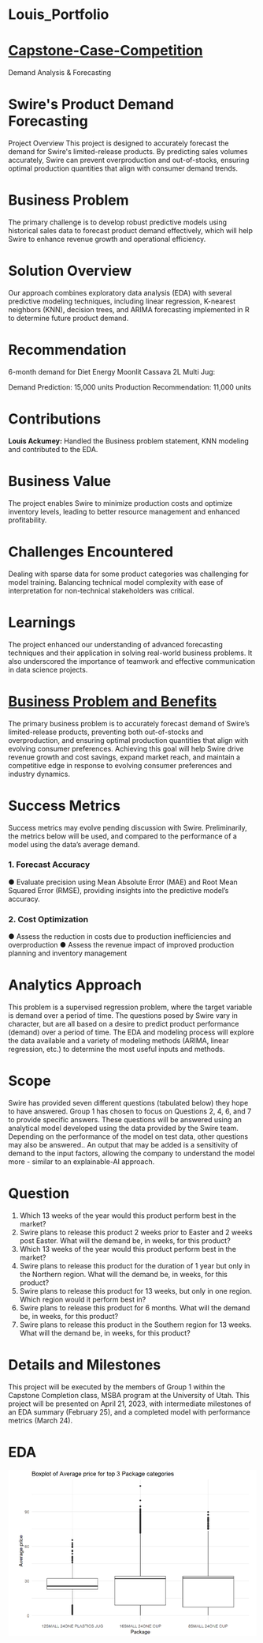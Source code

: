 # Louis_Portfolio

# [Capstone-Case-Competition](https://github.com/Louisack1/Louis.github.io)
Demand Analysis & Forecasting

# Swire's Product Demand Forecasting
Project Overview
This project is designed to accurately forecast the demand for Swire's limited-release products. By predicting sales volumes accurately, Swire can prevent overproduction and out-of-stocks, ensuring optimal production quantities that align with consumer demand trends.

# Business Problem
The primary challenge is to develop robust predictive models using historical sales data to forecast product demand effectively, which will help Swire to enhance revenue growth and operational efficiency.

# Solution Overview
Our approach combines exploratory data analysis (EDA) with several predictive modeling techniques, including linear regression, K-nearest neighbors (KNN), decision trees, and ARIMA forecasting implemented in R to determine future product demand.

# Recommendation
6-month demand for Diet Energy Moonlit Cassava 2L Multi Jug:

Demand Prediction: 15,000 units
Production Recommendation: 11,000 units

# Contributions
**Louis Ackumey:** Handled the Business problem statement, KNN modeling and contributed to the EDA.

# Business Value
The project enables Swire to minimize production costs and optimize inventory levels, leading to better resource management and enhanced profitability.

# Challenges Encountered
Dealing with sparse data for some product categories was challenging for model training.
Balancing technical model complexity with ease of interpretation for non-technical stakeholders was critical.

# Learnings
The project enhanced our understanding of advanced forecasting techniques and their application in solving real-world business problems. It also underscored the importance of teamwork and effective communication in data science projects.



# [Business Problem and Benefits](https://github.com/Louisack1/Louis.github.io)
The primary business problem is to accurately forecast demand of Swire’s limited-release products, preventing both out-of-stocks and overproduction, and ensuring optimal production quantities that align with evolving consumer preferences. Achieving this goal will help Swire drive revenue growth and cost savings, expand market reach, and maintain a competitive edge in response to evolving consumer preferences and industry dynamics.

# Success Metrics 
Success metrics may evolve pending discussion with Swire. Preliminarily, the metrics below will be used, and compared to the performance of a model using the data’s average demand.
### 1. Forecast Accuracy
●	Evaluate precision using Mean Absolute Error (MAE) and Root Mean Squared Error (RMSE), providing insights into the predictive model’s accuracy.
### 2. Cost Optimization
●	Assess the reduction in costs due to production inefficiencies and overproduction
●	Assess the revenue impact of improved production planning and inventory management

# Analytics Approach
This problem is a supervised regression problem, where the target variable is demand over a period of time. The questions posed by Swire vary in character, but are all based on a desire to predict product performance (demand) over a period of time. The EDA and modeling process will explore the data available and a variety of modeling methods (ARIMA, linear regression, etc.) to determine the most useful inputs and methods. 

# Scope
Swire has provided seven different questions (tabulated below) they hope to have answered. Group 1 has chosen to focus on Questions 2, 4, 6, and 7 to provide specific answers. These questions will be answered using an analytical model developed using the data provided by the Swire team. Depending on the performance of the model on test data, other questions may also be answered.. An output that may be added is a sensitivity of demand to the input factors, allowing the company to understand the model more - similar to an explainable-AI approach.

# Question
1. Which 13 weeks of the year would this product perform best in the market?
2. Swire plans to release this product 2 weeks prior to Easter and 2 weeks post Easter. What will the demand be, in weeks, for this product?
3. Which 13 weeks of the year would this product perform best in the market?
4. Swire plans to release this product for the duration of 1 year but only in the Northern region. What will the demand be, in weeks, for this product?
5. Swire plans to release this product for 13 weeks, but only in one region. Which region would it perform best in?
6. Swire plans to release this product for 6 months. What will the demand be, in weeks, for this product?
7. Swire plans to release this product in the Southern region for 13 weeks. What will the demand be, in weeks, for this product?

# Details and Milestones
This project will be executed by the members of Group 1 within the Capstone Completion class, MSBA program at the University of Utah. This project will be presented on April 21, 2023, with intermediate milestones of an EDA summary (February 25), and a completed model with performance metrics (March 24). 

# EDA
![](https://github.com/Louisack1/Louis.github.io/blob/main/images/Boxplot-Average%20Price%20for%20top%203%20Package%20Categories.png)
